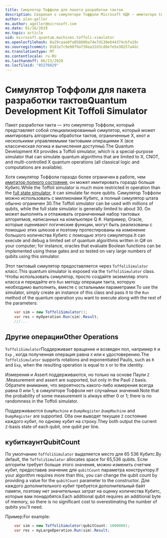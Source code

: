```yaml
---
title: Симулятор Тоффоли для пакета разработки тактов
description: Сведения о симуляторе Тоффоли Microsoft КДК — имитаторе Специального целевого симулятора, который можно использовать с миллионами Кубитс.
author: alan-geller
ms.author: ageller@microsoft.com
ms.date: 01/16/2019
ms.topic: article
uid: microsoft.quantum.machines.toffoli-simulator
ms.openlocfilehash: 8a29caaa0fa058600a74e7d130e644374cbfa19c
ms.sourcegitcommit: 0181e7c9e98f9af30ea32d3cd8e7e5e30257a4dc
ms.translationtype: MT
ms.contentlocale: ru-RU
ms.lasthandoff: 06/23/2020
ms.locfileid: "85276029"
---
```

# <a name="quantum-development-kit-toffoli-simulator"></a><span data-ttu-id="0150b-103">Симулятор Тоффоли для пакета разработки тактов</span><span class="sxs-lookup"><span data-stu-id="0150b-103">Quantum Development Kit Toffoli Simulator</span></span>

<span data-ttu-id="0150b-104">Пакет разработки такта — это симулятор Тоффоли, который представляет собой специализированный симулятор, который может имитировать алгоритмы обработки тактов, ограниченные X, кнот и несколькими управляемыми тактовыми операциями X (все классическая логика и вычисления доступны).</span><span class="sxs-lookup"><span data-stu-id="0150b-104">The Quantum Development Kit provides a Toffoli simulator, which is a special-purpose simulator that can simulate quantum algorithms that are limited to X, CNOT, and multi-controlled X quantum operations (all classical logic and computations are available).</span></span>

<span data-ttu-id="0150b-105">Хотя симулятор Тоффоли гораздо более ограничен в работе, чем [имитатор полного состояния](xref:microsoft.quantum.machines.full-state-simulator), он может имитировать гораздо больше Кубитс.</span><span class="sxs-lookup"><span data-stu-id="0150b-105">While the Toffoli simulator is much more restricted in operation than the [full state simulator](xref:microsoft.quantum.machines.full-state-simulator), it can simulate far more qubits.</span></span>
<span data-ttu-id="0150b-106">Симулятор Тоффоли можно использовать с миллионами Кубитс, а полный симулятор штата обычно ограничен 30.</span><span class="sxs-lookup"><span data-stu-id="0150b-106">The Toffoli simulator can be used with millions of qubits, while the full state simulator is generally limited to about 30.</span></span>
<span data-ttu-id="0150b-107">Он может выполнять и отлаживать ограниченный набор тактовых алгоритмов, написанных на компьютере Q #. Например, Oracle, которые оценивают логические функции, могут быть реализованы с помощью этих шлюзов и поэтому протестированы на изменение большого количества Кубитс с помощью этого симулятора.</span><span class="sxs-lookup"><span data-stu-id="0150b-107">It can execute and debug a limited set of quantum algorithms written in Q# on your computer; for instance, oracles that evaluate Boolean functions can be implemented using these gates and so tested on vary large numbers of qubits using this simulator.</span></span>

<span data-ttu-id="0150b-108">Этот тактовый симулятор предоставляется через `ToffoliSimulator` класс.</span><span class="sxs-lookup"><span data-stu-id="0150b-108">This quantum simulator is exposed via the `ToffoliSimulator` class.</span></span>
<span data-ttu-id="0150b-109">Чтобы использовать симулятор, просто создайте экземпляр этого класса и передайте его `Run` методу операции такта, которую необходимо выполнить, вместе с остальными параметрами:</span><span class="sxs-lookup"><span data-stu-id="0150b-109">To use the simulator, simply create an instance of this class and pass it to the `Run` method of the quantum operation you want to execute along with the rest of the parameters:</span></span>

```csharp
    var sim = new ToffoliSimulator();
    var res = myOperation.Run(sim).Result;
    ///...
```

## <a name="other-operations"></a><span data-ttu-id="0150b-110">Другие операции</span><span class="sxs-lookup"><span data-stu-id="0150b-110">Other Operations</span></span>

<span data-ttu-id="0150b-111">`ToffoliSimulator`Поддерживает вращение и возведен пол, например `R` и `Exp` , когда полученная операция равна `X` или к удостоверению.</span><span class="sxs-lookup"><span data-stu-id="0150b-111">The `ToffoliSimulator` supports rotations and exponentiated Paulis, such as `R` and `Exp`, when the resulting operation is equal to `X` or to the identity.</span></span>

<span data-ttu-id="0150b-112">Измерения и Assert поддерживаются, но только на основе Паули `Z` .</span><span class="sxs-lookup"><span data-stu-id="0150b-112">Measurement and assert are supported, but only in the Pauli `Z` basis.</span></span>
<span data-ttu-id="0150b-113">Обратите внимание, что вероятность какого-либо измерения всегда равна 0 или 1; в симуляторе Тоффоли нет случайных значений.</span><span class="sxs-lookup"><span data-stu-id="0150b-113">Note that the probability of some measurement is always either 0 or 1; there is no randomness in the Toffoli simulator.</span></span>

<span data-ttu-id="0150b-114">Поддерживаются `DumpMachine` и `DumpRegister`.</span><span class="sxs-lookup"><span data-stu-id="0150b-114">`DumpMachine` and `DumpRegister` are supported.</span></span>
<span data-ttu-id="0150b-115">Оба они выводят текущее `Z` состояние каждого кубит, по одному кубит на строку.</span><span class="sxs-lookup"><span data-stu-id="0150b-115">They both output the current `Z`-basis state of each qubit, one qubit per line.</span></span>

## <a name="qubitcount"></a><span data-ttu-id="0150b-116">кубиткаунт</span><span class="sxs-lookup"><span data-stu-id="0150b-116">QubitCount</span></span>

<span data-ttu-id="0150b-117">По умолчанию `ToffoliSimulator` выделяется место для 65 536 Кубитс.</span><span class="sxs-lookup"><span data-stu-id="0150b-117">By default, the `ToffoliSimulator` allocates space for 65,536 qubits.</span></span>
<span data-ttu-id="0150b-118">Если алгоритм требует больше этого значения, можно изменить счетчик кубит, предоставив значение для `qubitCount` параметра конструктору.</span><span class="sxs-lookup"><span data-stu-id="0150b-118">If your algorithm requires more than this, you can change the qubit count by providing a value for the `qubitCount` parameter to the constructor.</span></span>
<span data-ttu-id="0150b-119">Для каждого дополнительного кубит требуется дополнительный байт памяти, поэтому нет значительных затрат на оценку количества Кубитс, которые вам понадобятся.</span><span class="sxs-lookup"><span data-stu-id="0150b-119">Each additional qubit requires an additional byte of memory, so there is no significant cost to overestimating the number of qubits you'll need.</span></span>

<span data-ttu-id="0150b-120">Пример:</span><span class="sxs-lookup"><span data-stu-id="0150b-120">For example:</span></span>

```csharp
    var sim = new ToffoliSimulator(qubitCount: 1000000);
    var res = myLargeOperation.Run(sim).Result;
```
